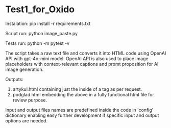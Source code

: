 # Test1_for_Oxido

Instalation:
pip install -r requirements.txt

Script run:
python image_paste.py

Tests run:
python -m pytest -v


The script takes a raw text file and converts it into HTML code using OpenAI API with gpt-4o-mini model. OpenAI API is also used to place image placeholders with context-relevant captions and promt proposition for AI image generation.

Outputs:
1. artykul.html containing just the inside of a <body> tag as per request.
2. podglad.html embedding the above in a fully functional html file for review purpose.

Input and output files names are predefined inside the code in 'config' dictionary enabling easy further development if specific input and output options are needed.
